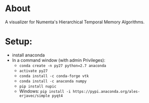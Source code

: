 # About

A visualizer for Numenta's Hierarchical Temporal Memory Algorithms.

# Setup:
 * install anaconda
 * In a command window (with admin Privileges):
    * `conda create -n py27 python=2.7 anaconda`
    * `activate py27`
    * `conda install -c conda-forge vtk`
    * `conda install -c anaconda numpy`
    * `pip install nupic`
    * Windows: `pip install -i https://pypi.anaconda.org/ales-erjavec/simple pyqt4`
